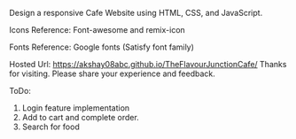 Design a responsive Cafe Website using HTML, CSS, and JavaScript.

Icons Reference: Font-awesome and remix-icon 

Fonts Reference: Google fonts (Satisfy font family)

Hosted Url: https://akshay08abc.github.io/TheFlavourJunctionCafe/
Thanks for visiting.
Please share your experience and feedback.

ToDo:
1) Login feature implementation
2) Add to cart and complete order.
3) Search for food
